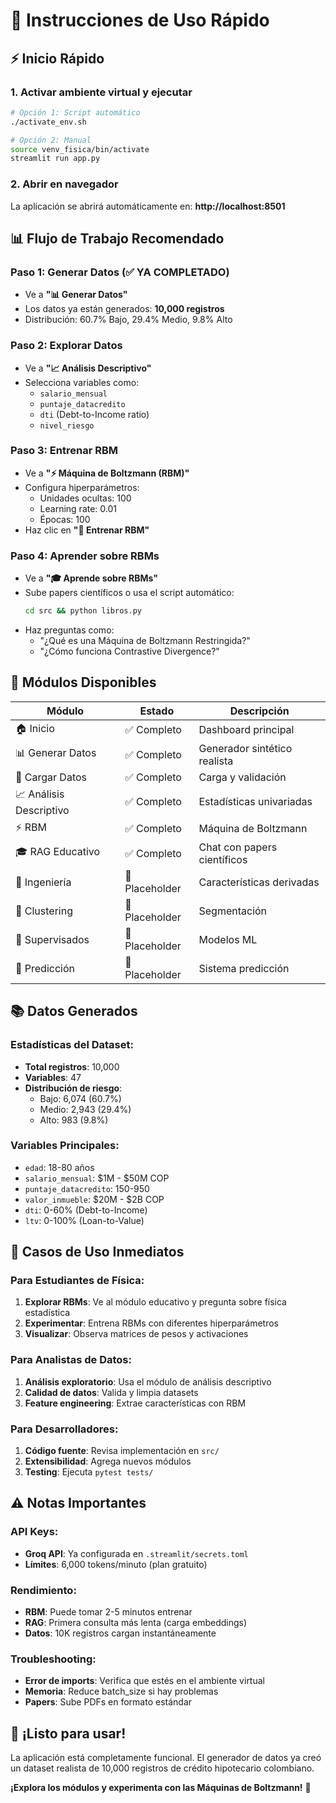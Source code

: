 # 🚀 Instrucciones de Uso Rápido

## ⚡ Inicio Rápido

### 1. Activar ambiente virtual y ejecutar
```bash
# Opción 1: Script automático
./activate_env.sh

# Opción 2: Manual
source venv_fisica/bin/activate
streamlit run app.py
```

### 2. Abrir en navegador
La aplicación se abrirá automáticamente en: **http://localhost:8501**

## 📊 Flujo de Trabajo Recomendado

### Paso 1: Generar Datos (✅ YA COMPLETADO)
- Ve a **"📊 Generar Datos"**
- Los datos ya están generados: **10,000 registros**
- Distribución: 60.7% Bajo, 29.4% Medio, 9.8% Alto

### Paso 2: Explorar Datos
- Ve a **"📈 Análisis Descriptivo"**
- Selecciona variables como:
  - `salario_mensual`
  - `puntaje_datacredito`
  - `dti` (Debt-to-Income ratio)
  - `nivel_riesgo`

### Paso 3: Entrenar RBM
- Ve a **"⚡ Máquina de Boltzmann (RBM)"**
- Configura hiperparámetros:
  - Unidades ocultas: 100
  - Learning rate: 0.01
  - Épocas: 100
- Haz clic en **"🎯 Entrenar RBM"**

### Paso 4: Aprender sobre RBMs
- Ve a **"🎓 Aprende sobre RBMs"**
- Sube papers científicos o usa el script automático:
  ```bash
  cd src && python libros.py
  ```
- Haz preguntas como:
  - "¿Qué es una Máquina de Boltzmann Restringida?"
  - "¿Cómo funciona Contrastive Divergence?"

## 🔧 Módulos Disponibles

| Módulo | Estado | Descripción |
|--------|--------|-------------|
| 🏠 Inicio | ✅ Completo | Dashboard principal |
| 📊 Generar Datos | ✅ Completo | Generador sintético realista |
| 📁 Cargar Datos | ✅ Completo | Carga y validación |
| 📈 Análisis Descriptivo | ✅ Completo | Estadísticas univariadas |
| ⚡ RBM | ✅ Completo | Máquina de Boltzmann |
| 🎓 RAG Educativo | ✅ Completo | Chat con papers científicos |
| 🔧 Ingeniería | 🚧 Placeholder | Características derivadas |
| 🎯 Clustering | 🚧 Placeholder | Segmentación |
| 🤖 Supervisados | 🚧 Placeholder | Modelos ML |
| 🔮 Predicción | 🚧 Placeholder | Sistema predicción |

## 📚 Datos Generados

### Estadísticas del Dataset:
- **Total registros**: 10,000
- **Variables**: 47
- **Distribución de riesgo**:
  - Bajo: 6,074 (60.7%)
  - Medio: 2,943 (29.4%)
  - Alto: 983 (9.8%)

### Variables Principales:
- `edad`: 18-80 años
- `salario_mensual`: $1M - $50M COP
- `puntaje_datacredito`: 150-950
- `valor_inmueble`: $20M - $2B COP
- `dti`: 0-60% (Debt-to-Income)
- `ltv`: 0-100% (Loan-to-Value)

## 🎯 Casos de Uso Inmediatos

### Para Estudiantes de Física:
1. **Explorar RBMs**: Ve al módulo educativo y pregunta sobre física estadística
2. **Experimentar**: Entrena RBMs con diferentes hiperparámetros
3. **Visualizar**: Observa matrices de pesos y activaciones

### Para Analistas de Datos:
1. **Análisis exploratorio**: Usa el módulo de análisis descriptivo
2. **Calidad de datos**: Valida y limpia datasets
3. **Feature engineering**: Extrae características con RBM

### Para Desarrolladores:
1. **Código fuente**: Revisa implementación en `src/`
2. **Extensibilidad**: Agrega nuevos módulos
3. **Testing**: Ejecuta `pytest tests/`

## ⚠️ Notas Importantes

### API Keys:
- **Groq API**: Ya configurada en `.streamlit/secrets.toml`
- **Límites**: 6,000 tokens/minuto (plan gratuito)

### Rendimiento:
- **RBM**: Puede tomar 2-5 minutos entrenar
- **RAG**: Primera consulta más lenta (carga embeddings)
- **Datos**: 10K registros cargan instantáneamente

### Troubleshooting:
- **Error de imports**: Verifica que estés en el ambiente virtual
- **Memoria**: Reduce batch_size si hay problemas
- **Papers**: Sube PDFs en formato estándar

## 🎉 ¡Listo para usar!

La aplicación está completamente funcional. El generador de datos ya creó un dataset realista de 10,000 registros de crédito hipotecario colombiano.

**¡Explora los módulos y experimenta con las Máquinas de Boltzmann!** 🚀